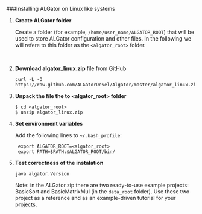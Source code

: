 ###Installing ALGator on Linux like systems

1. **Create ALGator folder**

    Create a folder (for example, `/home/user_name/ALGATOR_ROOT`) that will be used to store ALGator configuration and other files. In the following we will refere to this folder as the `<algator_root>` folder.
<br>

2. **Download algator_linux.zip** file from GitHub

    ```
    curl -L -O https://raw.github.com/ALGatorDevel/Algator/master/algator_linux.zip
    ```   

3. **Unpack the file the to <algator_root> folder**

	```
	$ cd <algator_root>
	$ unzip algator_linux.zip
	```

 
4. **Set environment variables** 
  
   Add the following lines to `~/.bash_profile`:
  
	```
	 export ALGATOR_ROOT=<algator_root>
	 export PATH=$PATH:$ALGATOR_ROOT/bin/
	```

5. **Test correctness of the instalation**

    ```java algator.Version```


   Note: in the ALGator.zip there are two ready-to-use example projects: BasicSort 
   and BasicMatrixMul (in the `data_root` folder). Use these two project as a reference 
   and as an example-driven tutorial for your projects. 



